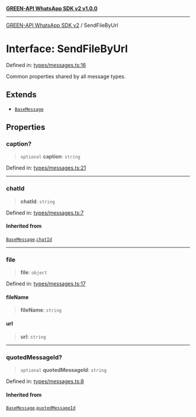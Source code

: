 [**GREEN-API WhatsApp SDK v2 v1.0.0**](../README.md)

***

[GREEN-API WhatsApp SDK v2](../globals.md) / SendFileByUrl

# Interface: SendFileByUrl

Defined in: [types/messages.ts:16](https://github.com/green-api/whatsapp-api-client-js-v2/blob/6c31521abaa4e85365f3538298181cae99417bce/src/types/messages.ts#L16)

Common properties shared by all message types.

## Extends

- [`BaseMessage`](BaseMessage.md)

## Properties

### caption?

> `optional` **caption**: `string`

Defined in: [types/messages.ts:21](https://github.com/green-api/whatsapp-api-client-js-v2/blob/6c31521abaa4e85365f3538298181cae99417bce/src/types/messages.ts#L21)

***

### chatId

> **chatId**: `string`

Defined in: [types/messages.ts:7](https://github.com/green-api/whatsapp-api-client-js-v2/blob/6c31521abaa4e85365f3538298181cae99417bce/src/types/messages.ts#L7)

#### Inherited from

[`BaseMessage`](BaseMessage.md).[`chatId`](BaseMessage.md#chatid)

***

### file

> **file**: `object`

Defined in: [types/messages.ts:17](https://github.com/green-api/whatsapp-api-client-js-v2/blob/6c31521abaa4e85365f3538298181cae99417bce/src/types/messages.ts#L17)

#### fileName

> **fileName**: `string`

#### url

> **url**: `string`

***

### quotedMessageId?

> `optional` **quotedMessageId**: `string`

Defined in: [types/messages.ts:8](https://github.com/green-api/whatsapp-api-client-js-v2/blob/6c31521abaa4e85365f3538298181cae99417bce/src/types/messages.ts#L8)

#### Inherited from

[`BaseMessage`](BaseMessage.md).[`quotedMessageId`](BaseMessage.md#quotedmessageid)
